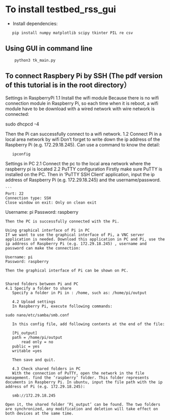# To install testbed_rss_gui

 * Install dependencies:
 ```
    pip install numpy matplotlib scipy tkinter PIL re csv
 ```
 
## Using GUI in command line
 ```
     python3 tk_main.py
 ```
 
## To connect Raspbery Pi by SSH (The pdf version of this tutorial is in the root directory）
Settings in RaspberryPi
1.1 Install the wifi module
Because there is no wifi connection module in Raspberry Pi, so each time when it is reboot, a wifi module have to be download with a wired network with wire network is connected:

sudo dhcpcd -4

Then the Pi can successfully connect to a wifi network.
1.2 Connect Pi in a local area network by wifi
	Don’t forget to write down the ip address of the Raspberry Pi (e.g. 172.29.18.245). Can use a command to know the detail: 
 ```
	ipconfig
  ```
Settings in PC
2.1 Connect the pc to the local area network where the raspberry pi is located
	2.2 PuTTY configuration
	Firstly make sure PuTTY is installed on the PC. Then in ‘PuTTY SSH Client’ application, input the ip address of  Raspberry Pi (e.g. 172.29.18.245) and the username/password.
	
	```
	Port: 22
	Connection type: SSH
	Close window on exit: Only on clean exit
 Username: pi
	Password: raspberry
 ```
Then the PC is successfully connected with the Pi.
	
Using graphical interface of Pi in PC
If we want to use the graphical interface of Pi, a VNC server application is needed. Download this application in PC and Pi, use the ip address of Raspberry Pi (e.g. 172.29.18.245) , username and password can make the connection:

Username: pi
Password: raspberry

Then the graphical interface of Pi can be shown on PC.


Shared folders between Pi and PC
4.1 Specify a folder to share
	Specify a folder in Pi in : /home, such as: /home/pi/output

	4.2 Upload settings
	In Raspberry Pi, execute following commands:
 ```
	sudo nano/etc/samba/smb.conf
 ```
	In this config file, add following contents at the end of the file:
	
	[Pi_output]
   	path = /home/pi/output
      	read only = no
   	public = yes
	writable =yes

	Then save and quit. 

	4.3 Check shared folders in PC
 	With the connection of PuTTY, open the network in the file management. find the ‘raspberry’ folder. This folder represents documents in Raspberry Pi. In ubuntu, input the file path with the ip address of Pi (e.g. 172.29.18.245): 
	
	smb://172.29.18.245

Open it, the shared folder ‘Pi_output’ can be found. The two folders are synchronized, any modification and deletion will take effect on both devices at the same time. 

